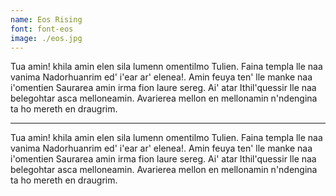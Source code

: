 ```yaml
---
name: Eos Rising
font: font-eos
image: ./eos.jpg
---
```


Tua amin! khila amin elen sila lumenn omentilmo Tulien. Faina templa lle naa vanima
Nadorhuanrim ed' i'ear ar' elenea!. Amin feuya ten' lle manke naa i'omentien Saurarea amin
irma fion laure sereg. Ai' atar Ithil'quessir lle naa belegohtar asca melloneamin. Avarierea
mellon en mellonamin n'ndengina ta ho mereth en draugrim.

---

Tua amin! khila amin elen sila lumenn omentilmo Tulien. Faina templa lle naa vanima
Nadorhuanrim ed' i'ear ar' elenea!. Amin feuya ten' lle manke naa i'omentien Saurarea amin
irma fion laure sereg. Ai' atar Ithil'quessir lle naa belegohtar asca melloneamin. Avarierea
mellon en mellonamin n'ndengina ta ho mereth en draugrim.

